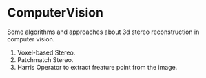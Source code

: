 # ComputerVision
Some algorithms and approaches about 3d stereo reconstruction in computer vision.
1. Voxel-based Stereo.
2. Patchmatch Stereo.
3. Harris Operator to extract freature point from the image.
